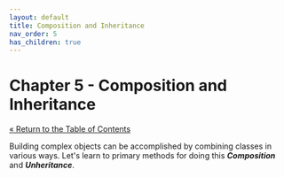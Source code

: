 ```yaml
---
layout: default
title: Composition and Inheritance
nav_order: 5
has_children: true
---
```


# Chapter 5 - Composition and Inheritance

[&laquo; Return to the Table of Contents](../index.md)

Building complex objects can be accomplished by combining classes in various ways.  Let's learn to primary methods for doing this ***Composition*** and ***Unheritance***.